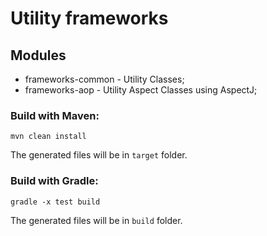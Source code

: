 # Utility frameworks

## Modules
 * frameworks-common - Utility Classes;
 * frameworks-aop - Utility Aspect Classes using AspectJ;
 
 ### Build with Maven:
 
 	mvn clean install

The generated files will be in `target` folder.	 
 
 ### Build with Gradle:
 
 	gradle -x test build

The generated files will be in `build` folder.	 